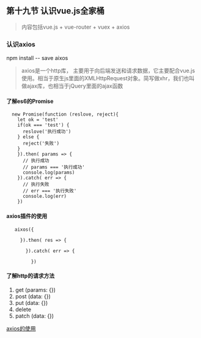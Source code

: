 ## 第十九节 认识vue.js全家桶

> 内容包括vue.js + vue-router + vuex + axios

### 认识axios

  npm install -- save aixos

>  axios是一个http库， 主要用于向后端发送和请求数据，它主要配合vue.js使用。相当于原生js里面的XMLHttpRequest对象。简写做xhr，我们也叫做ajax库，也相当于jQuery里面的ajax函数

####  了解es6的Promise

~~~
  new Promise(function (reslove, reject){
    let ok = 'test'
    if(ok === 'test') {
      reslove('执行成功')
    } else {
      reject('失败')
    }
    }).then( params => {
      // 执行成功
      // params === '执行成功'
      console.log(params)
    }).catch( err => {
      // 执行失败
      // err === '执行失败'
      console.log(err)
    })
~~~

####  axios插件的使用

~~~
   aixos({

     }).then( res => {

       }).catch( err => {

         })
~~~

####  了解http的请求方法

1.  get    (params: {})
2.  post   (data: {})  
3.  put    (data: {})
4.  delete   
5.  patch  (data: {})


[axios的使用](vue-axios)

